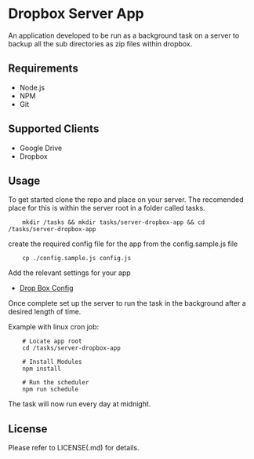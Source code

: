 # Dropbox Server App
An application developed to be run as a background task on a server to backup all the sub directories as zip files within dropbox.

## Requirements
* Node.js
* NPM
* Git

## Supported Clients
* Google Drive
* Dropbox

## Usage
To get started clone the repo and place on your server. The recomended place for this is within the server root in a folder called tasks.
```
    mkdir /tasks && mkdir tasks/server-dropbox-app && cd /tasks/server-dropbox-app
```

create the required config file for the app from the config.sample.js file
```
    cp ./config.sample.js config.js
```
Add the relevant settings for your app

* [Drop Box Config](http://google.com)


Once complete set up the server to run the task in the background after a desired length of time.

Example with linux cron job:

```
    # Locate app root
    cd /tasks/server-dropbox-app

    # Install Modules
    npm install

    # Run the scheduler
    npm run schedule
```

The task will now run every day at midnight.

## License
Please refer to LICENSE(.md) for details.